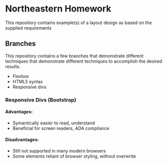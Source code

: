 # Northeastern Homework

This repository contains example(s) of a layout design as based on the supplied requirements

## Branches

This repository contains a few branches that demonstrate different techniques that demonstrate different techniques to accomplish the desired results. 

- Flexbox 
- HTML5 syntax
- Responsive divs

### Responsive Divs (Bootstrap) 
#### Advantages:
* Symantically easier to read, understand 
* Beneficial for screen readers, ADA compliance

#### Disadvantages:
* Still not supported in many modern browsers
* Some elements reliant of browser styling, without overwrite
